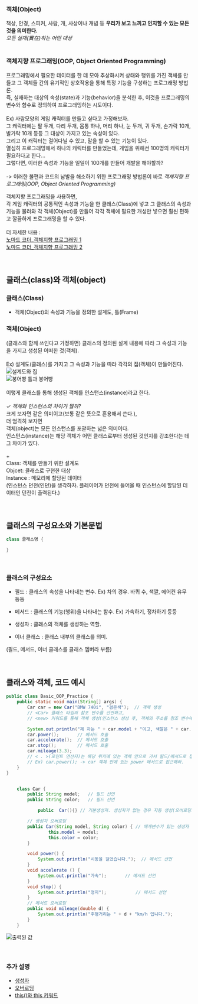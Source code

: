 ### 객체(Object)
책상, 안경, 스피커, 사람, 개, 사상이나 개념 등
**우리가 보고 느끼고 인지할 수 있는 모든 것을 의미한다.**
<br>*모든 실재(實在)하는 어떤 대상*
<br><br>
### 객체지향 프로그래밍(OOP, Object Oriented Programming)
프로그래밍에서 필요한 데이터를 한 데 모아 추상화시켜 상태와 행위를 가진 객체를 만들고 그 객체들 간의 유기적인 상호작용을 통해 특정 기능을 구성하는 프로그래밍 방법론.
<br>
즉, 실재하는 대상의 속성(state)과 기능(behavior)을 분석한 후, 이것을 프로그래밍의 변수와 함수로 정의하여 프로그래밍하는 시도이다.
<br><br>
Ex) 사람모양의 게임 캐릭터를 만들고 싶다고 가정해보자.
<br>그 캐릭터에는 팔 두개, 다리 두개, 몸통 하나, 머리 하나, 눈 두개, 귀 두개, 손가락 10개, 발가락 10개 등등 그 대상이 가지고 있는 속성이 있다.
<br> 그리고 이 캐릭터는 걸어다닐 수 있고, 말을 할 수 있는 기능이 있다.
<br>열심히 프로그래밍해서 하나의 캐릭터를 만들었는데, 게임을 위해선 100명의 캐릭터가 필요하다고 한다...
<br>
그렇다면, 이러한 속성과 기능을 일일이 100개를 만들어 개발을 해야할까?
<br><br>
-> 이러한 불편과 코드의 남발을 해소하기 위한 프로그래밍 방법론이 바로 *객체지향 프로그래밍(OOP, Object Oriented Programming)*

객체지향 프로그래밍을 사용하면,
<br>
각 게임 캐릭터의 공통적인 속성과 기능을 한 클래스(Class)에 넣고 그 클래스의 속성과 기능을 불러와 각 객체(Object)를 만들어 각각 객체에 필요한 개성만 넣으면 훨씬 편하고 깔끔하게 프로그래밍을 할 수 있다.
<br><br>
더 자세한 내용 :<br>
[노마드 코더_객체지향 프로그래밍 1](https://youtu.be/cg1xvFy1JQQ)
<br>
[노마드 코더_객체지향 프로그래밍 2](https://youtu.be/IeLWSKq0xIQ)
<br><br><br>

## 클래스(class)와 객체(object)
### 클래스(Class)
- 객체(Object)의 속성과 기능을 정의한 설계도, 틀(Frame)

### 객체(Object)
(클래스와 함께 쓰인다고 가정하면) 클래스의 정의된 설계 내용에 따라 그 속성과 기능을 가지고 생성된 어떠한 것(객체).
<br><br>
Ex) 설계도(클래스)를 가지고 그 속성과 기능을 따라 각각의 집(객체)이 만들어진다.
<br>![설계도와 집](https://github.com/Luxahn/TIL/blob/main/img/58317pr3m4h3fbkz9bfu.png)
<br>![붕어빵 틀과 붕어빵](https://github.com/Luxahn/TIL/blob/main/img/%E1%84%87%E1%85%AE%E1%86%BC%E1%84%8B%E1%85%A5%E1%84%88%E1%85%A1%E1%86%BC.png)
<br><br>
이렇게 클래스를 통해 생성된 객체를 인스턴스(instance)라고 한다.
<br><br>
*✓ 객체와 인스턴스의 차이가 뭘까?*
<br>크게 보자면 같은 의미이고(보통 같은 뜻으로 혼용해서 쓴다.),
<br>더 엄격히 보자면
<br>객체(object)는 모든 인스턴스를 포괄하는 넓은 의미이다.
<br>인스턴스(instance)는 해당 객체가 어떤 클래스로부터 생성된 것인지를 강조한다는 데 그 차이가 있다.
<br><br>
+<br>
Class: 객체를 만들기 위한 설계도<br>
Objcet: 클래스로 구현한 대상<br>
Instance : 메모리에 할당된 데이터<br>
(인스턴스 던전(인던)을 생각하자. 플레이어가 던전에 들어올 때 인스턴스에 할당된 데이터인 던전이 출력된다.)
<br><br><br>

## 클래스의 구성요소와 기본문법
```java
class 클래스명 {

}
```
<br>

### 클래스의 구성요소
- 필드 : 클래스의 속성을 나타내는 변수.  Ex) 차의 경우. 바퀴 수, 색깔, 에어컨 유무 등등

- 메서드 : 클래스의 기능(행위)을 나타내는 함수. Ex) 가속하기, 정차하기 등등

- 생성자 : 클래스의 객체를 생성하는 역할.

- 이너 클래스 : 클래스 내부의 클래스를 의미.

(필드, 메서드, 이너 클래스를 클래스 멤버라 부름)
<br><br><br>

## 클래스와 객체, 코드 예시

```java
public class Basic_OOP_Practice {
    public static void main(String[] args) {
        Car car = new Car("BMW 740i", "검은색");  // 객체 생성
        // <Car> 클래스 타입의 참조 변수를 선언하고,
        // <new> 키워드를 통해 객체 생성(인스턴스 생성 후, 객체의 주소를 참조 변수에 저장.

        System.out.println("제 차는 " + car.model + "이고, 색깔은 " + car.color + "입니다."); // 필드
        car.power();       // 메서드 호출
        car.accelerate();  // 메서드 호출
        car.stop();        // 메서드 호출
        car.mileage(3.3);
        // < . >(포인트 연산자)는 해당 위치에 있는 객체 안으로 가서 필드/메서드로 접근하라는 연산자.
        // Ex) car.power(); -> car 객체 안에 있는 power 메서드로 접근해라.
    }
}


    class Car {
        public String model;   // 필드 선언
        public String color;   // 필드 선언

            public  Car(){} // 기본생성자. 생성자가 없는 경우 자동 생성(오버로딩과 기본생성자 예시를 위해 사용했지만, 현재 코드에서는 사용하지 않아도 된다. -> 밑에 생성자가 있기 때문에)

        // 생성자 오버로딩
        public Car(String model, String color) { // 매개변수가 있는 생성자
                this.model = model;
                this.color = color;
        }

        void power() {
            System.out.println("시동을 걸었습니다.");  // 메서드 선언
        }
        void accelerate () {
            System.out.println("가속");       // 메서드 선언
        }
        void stop() {
            System.out.println("정지");           // 메서드 선언
        }
        // 메서드 오버로딩
        public void mileage(double d) {
            System.out.println("주행거리는 " + d + "km/h 입니다.");
        }
    }
```


![출력된 값](https://github.com/Luxahn/TIL/blob/main/img/%E1%84%89%E1%85%B3%E1%84%8F%E1%85%B3%E1%84%85%E1%85%B5%E1%86%AB%E1%84%89%E1%85%A3%E1%86%BA%202022-05-11%20%E1%84%8B%E1%85%A9%E1%84%92%E1%85%AE%204.07.44.png
)
<br><br><br>

### 추가 설명
- [생성자]()
- [오버로딩]()
- [this()와 this 키워드]()
